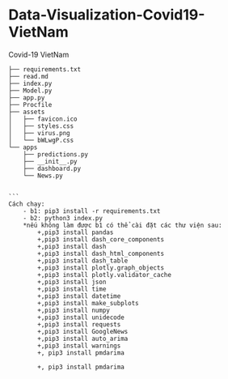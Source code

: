 # Data-Visualization-Covid19-VietNam
Covid-19 VietNam
````
├── requirements.txt
├── read.md
├── index.py
├── Model.py
├── app.py
├── Procfile
├── assets
│   ├── favicon.ico
│   ├── styles.css
│   ├── virus.png
│   └── bWLwgP.css
└── apps
    ├── predictions.py
    ├── __init__.py
    ├── dashboard.py
    └── News.py


```
Cách chạy:
	- b1: pip3 install -r requirements.txt
	- b2: python3 index.py
    *nếu không làm được b1 có thể cài đặt các thư viện sau:
        +,pip3 install pandas
        +,pip3 install dash_core_components
        +,pip3 install dash
        +,pip3 install dash_html_components
        +,pip3 install dash_table
        +,pip3 install plotly.graph_objects
        +,pip3 install plotly.validator_cache
        +,pip3 install json
        +,pip3 install time
        +,pip3 install datetime
        +,pip3 install make_subplots
        +,pip3 install numpy
        +,pip3 install unidecode
        +,pip3 install requests
        +,pip3 install GoogleNews
        +,pip3 install auto_arima
        +,pip3 install warnings
        +, pip3 install pmdarima

        +, pip3 install pmdarima
